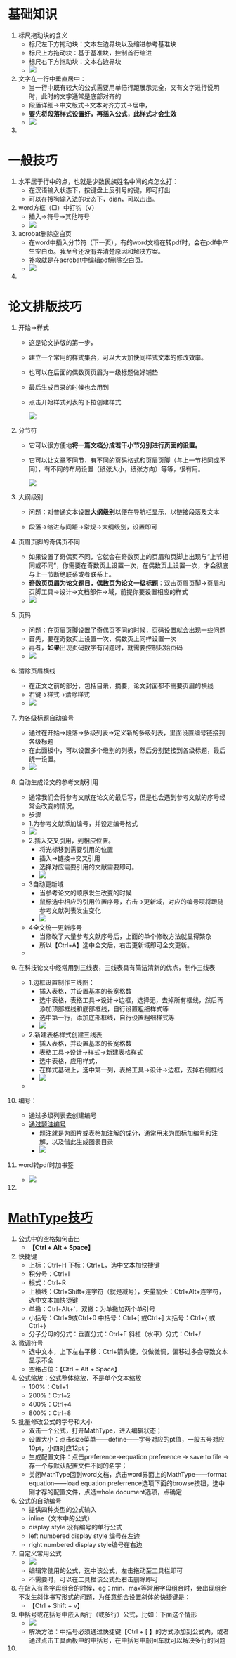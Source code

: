 # 基础知识

1. 标尺拖动块的含义
   - 标尺左下方拖动块：文本左边界块以及缩进参考基准块
   - 标尺上方拖动块：基于基准块，控制首行缩进
   - 标尺右下方拖动块：文本右边界块
   - ![](./legend/word/标尺的拖动块.png)
2. 文字在一行中垂直居中：
   - 当一行中既有较大的公式需要用单倍行距展示完全，又有文字进行说明时，此时的文字通常是底部对齐的
   - 段落详细->中文版式->文本对齐方式->居中，
   - **要先将段落样式设置好，再插入公式，此样式才会生效**
   - ![](./legend/word/文字垂直居中.png)
3. 

# 一般技巧

1. 水平居于行中的点，也就是少数民族姓名中间的点怎么打：
   - 在汉语输入状态下，按键盘上反引号的键，即可打出
   - 可以在搜狗输入法的状态下，dian，可以击出。
2. word方框（□）中打钩（√）
   - 插入->符号->其他符号
   - ![](./legend/word/方框带勾符号.png)
3. acrobat删除空白页
   - 在word中插入分节符（下一页），有的word文档在转pdf时，会在pdf中产生空白页。我至今还没有弄清楚原因和解决方案。
   - 补救就是在acrobat中编辑pdf删除空白页。
   - ![](./legend/word/acrobat删除空白页.png)
4. 

# 论文排版技巧

1. 开始->样式

   - 这是论文排版的第一步，

   - 建立一个常用的样式集合，可以大大加快同样式文本的修改效率。

   - 也可以在后面的偶数页页眉为一级标题做好铺垫

   - 最后生成目录的时候也会用到

   - 点击开始样式列表的下拉创建样式

     ![](./legend/word/创建样式.png)

2. 分节符

   - 它可以很方便地**将一篇文档分成若干小节分别进行页面的设置。**

   - 它可以让文章不同节，有不同的页码格式和页眉页脚（与上一节相同或不同），有不同的布局设置（纸张大小，纸张方向）等等，很有用。

     ![](./legend/word/分节符.png)

   

3. 大纲级别

   - 问题：对普通文本设置**大纲级别**以便在导航栏显示，以链接段落及文本

   - 段落->缩进与间距->常规->大纲级别，设置即可

4. 页眉页脚的奇偶页不同

   - 如果设置了奇偶页不同，它就会在奇数页上的页眉和页脚上出现与“上节相同或不同”，你需要在奇数页上设置一次，在偶数页上设置一次，才会彻底与上一节断绝联系或者联系上。
   - **奇数页页眉为论文题目，偶数页为论文一级标题**：双击页眉页脚->页眉和页脚工具->设计->文档部件->域，前提你要设置相应的样式
   - ![](./legend/word/域.png)

5. 页码

   - 问题：在页眉页脚设置了奇偶页不同的时候，页码设置就会出现一些问题
   - 首先，要在奇数页上设置一次，偶数页上同样设置一次
   - 再者，**如果**出现页码数字有问题时，就需要控制起始页码
   - ![](./legend/word/页码出错.png)

6. 清除页眉横线

   - 在正文之前的部分，包括目录，摘要，论文封面都不需要页眉的横线
   - 右键->样式->清除样式
   - ![](./legend/word/页眉无横线.png)

7. 为各级标题自动编号

   - 通过在开始->段落->多级列表->定义新的多级列表，里面设置编号链接到各级标题
   - 在此面板中，可以设置多个级别的列表，然后分别链接到各级标题，最后统一设置。
   - ![](./legend/word/多级列表应用到样式.png)

8. 自动生成论文的参考文献引用

   - 通常我们会将参考文献在论文的最后写，但是也会遇到参考文献的序号经常会改变的情况。
   - 步骤
   - 1.为参考文献添加编号，并设定编号格式
   - ![](./legend/word/文献自动引用-添加文献编号.png)
   - 2.插入交叉引用，到相应位置。
     - 将光标移到需要引用的位置
     - 插入->链接->交叉引用
     - 选择对应需要引用的文献需要即可。
     - ![](./legend/word/文献自动引用-交叉引用.png)
   - 3自动更新域
     - 当参考论文的顺序发生改变的时候
     - 鼠标选中相应的引用位置序号，右击->更新域，对应的编号项将跟随参考文献列表发生变化
     - ![](./legend/word/文献自动引用-更新域.png)
   - 4全文统一更新序号
     - 当修改了大量参考文献序号后，上面的单个修改方法就显得繁杂
     - 所以【Ctrl+A】选中全文后，右击更新域即可全文更新。
   - 

9. 在科技论文中经常用到三线表，三线表具有简洁清新的优点，制作三线表

   - 1.边框设置制作三线图：
     - 插入表格，并设置基本的长宽格数
     - 选中表格，表格工具->设计->边框，选择无，去掉所有框线，然后再添加顶部框线和底部框线，自行设置粗细样式等
     - 选中第一行，添加底部框线，自行设置粗细样式等
     - ![](./legend/word/边框设置制作三线图.png)
   - 2.新建表格样式创建三线表
     - 插入表格，并设置基本的长宽格数
     - 表格工具->设计->样式->新建表格样式
     - 选中表格，应用样式，
     - 在样式基础上，选中第一列，表格工具->设计->边框，去掉右侧框线
     - ![](./legend/word/新建表格样式制作三线表.png)
   - 

10. 编号：

    - 通过多级列表去创建编号
    - [通过题注编号](https://jingyan.baidu.com/article/414eccf6778ca66b421f0a79.htmlhttps://jingyan.baidu.com/article/414eccf6778ca66b421f0a79.html)
      - 题注就是为图片或表格加注解的成分，通常用来为图标加编号和注解，以及借此生成图表目录
      - ![](./legend/word/题注.png)

11. word转pdf时加书签

    - ![](./legend/word/转pdf加书签.png)

12. 

# [MathType技巧](https://zhuanlan.zhihu.com/p/25580133)

1. 公式中的空格如何击出
   - **【Ctrl + Alt + Space】**
2. 快捷键
   - 上标：Ctrl+H  下标：Ctrl+L，选中文本加快捷键
   - 积分号：Ctrl+I
   - 根式：Ctrl+R
   - 上横线：Ctrl+Shift+连字符（就是减号），矢量箭头：Ctrl+Alt+连字符，选中文本加快捷键
   - 单撇：Ctrl+Alt+'，双撇：为单撇加两个单引号
   - 小括号：Ctrl+9或Ctrl+0  中括号：Ctrl+[ 或Ctrl+]  大括号：Ctrl+{ 或 Ctrl+}
   - 分子分母的分式：垂直分式：Ctrl+F  斜杠（水平）分式：Ctrl+/
3. 微调符号
   - 选中文本，上下左右平移：Ctrl+箭头键，仅做微调，偏移过多会导致文本显示不全
   - 空格占位：【Ctrl + Alt + Space】
4. 公式缩放：公式整体缩放，不是单个文本缩放
   - 100%：Ctrl+1
   - 200%：Ctrl+2
   - 400%：Ctrl+4
   - 800%：Ctrl+8
5. 批量修改公式的字号和大小
   - 双击一个公式，打开MathType，进入编辑状态；
   - 设置大小：点击size菜单——define——字号对应的pt值，一般五号对应10pt，小四对应12pt；
   - 生成配置文件：点击preference->equation preference -> save to file ->存一个与默认配置文件不同的名字；
   - 关闭MathType回到word文档，点击word界面上的MathType——format equation——load equation preferrence选项下面的browse按钮，选中刚才存的配置文件，点选whole document选项，点确定
6. 公式的自动编号
   - 提供四种类型的公式输入
   - inline（文本中的公式）
   - display style 没有编号的单行公式
   - left numbered display style 编号在左边
   - right numbered display style编号在右边
7. 自定义常用公式
   - ![](./legend/word/mathtype界面.png)
   - 编辑常使用的公式，选中该公式，左击拖动至工具栏即可
   - 不需要时，可以在工具栏该公式处右击删除即可
8. 在敲入有些字母组合的时候，eg：min、max等常用字母组合时，会出现组合不发生斜体书写形式的问题，为任意组合设置斜体的快捷键是：
   - 【Ctrl + Shift + v】
9. 中括号或花括号中嵌入两行（或多行）公式，比如：下面这个情形
   - ![](./legend/word/括号中两行甚至多行.png)
   - 解决方法：中括号必须通过快捷键【Ctrl + [ 】的方式添加到公式内，或者通过点击工具面板中的中括号，在中括号中敲回车就可以解决多行的问题
10. 